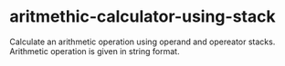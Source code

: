 # aritmethic-calculator-using-stack
Calculate an arithmetic operation using operand and opereator stacks. Arithmetic operation is given in string format.
